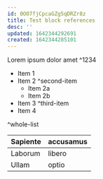 ```yaml
---
id: 0OO7fjCpcaGZg5qDRZr8z
title: Test block references
desc: ''
updated: 1642344292691
created: 1642344285101
---
```

Lorem ipsum dolor amet ^1234


* Item 1
* Item 2 ^second-item
  * Item 2a
  * Item 2b
* Item 3 ^third-item
* Item 4

^whole-list

| Sapiente | accusamus |
|----------|-----------|
| Laborum  | libero    |
| Ullam    | optio     | ^whole-table
